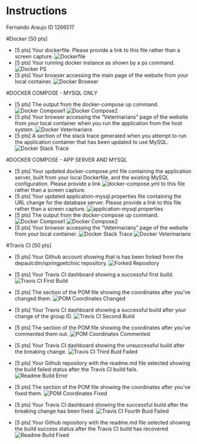 # Instructions
Fernando Araujo ID 1266517


#Docker  [50 pts]
- [5 pts] Your dockerfile. Please provide a link to this file rather than a screen capture.
![Dockerfile](https://github.com/FCAMEX/spring-petclinic/blob/master/Dockerfile)
- [5 pts] Your running docker instance as shown by a ps command.
![Docker PS](figures/dockerps1.jpg)
- [5 pts] Your browser accessing the main page of the website from your local container.
![Docker Browser](figures/docker1.jpg)

#DOCKER COMPOSE - MYSQL ONLY
- [5 pts] The output from the docker-compose up command.
![Docker Compose1](figures/docker2-compose1.jpg)
![Docker Compose2](figures/docker2-compose2.jpg)
- [5 pts] Your browser accessing the “Veterinarians” page of the website from your local container when you run the application from the host system.
![Docker Veterinarians](figures/docker2-vets.jpg)
- [5 pts] A section of the stack trace generated when you attempt to run the application
container that has been updated to use MySQL.
![Docker Stack Trace](figures/docker2-exception.jpg)

#DOCKER COMPOSE - APP SERVER AND MYSQL
- [5 pts] Your updated docker-compose.yml file containing the application server, built from
your local Dockerfile, and the existing MySQL configuration. Please provide a link
![docker-compose.yml](https://github.com/FCAMEX/spring-petclinic/blob/master/docker-compose.yml)
to this file rather than a screen capture.
- [5 pts] Your updated application-mysql.properties file containing the URL change for
the database server. Please provide a link to this file rather than a screen capture.
![application-mysql.properties](https://github.com/FCAMEX/spring-petclinic/blob/master/src/main/resources/application-mysql.properties)
- [5 pts] The output from the docker-compose up command.
![Docker Compose1](figures/docker3-compose.jpg)
![Docker Compose2](figures/docker3-compose2.jpg)
- [5 pts] Your browser accessing the “Veterinarians” page of the website from your local container.
![Docker Stack Trace](figures/docker2-exception.jpg)
![Docker Veterinarians](figures/docker3-vets.jpg)



#Travis CI  [50 pts]
- [5 pts] Your Github account showing that is has been forked from the depaulcdm/springpetclinic repository.
![Forked Repository](figures/forked-repo.jpg)

- [5 pts] Your Travis CI dashboard showing a successful first build.
![Travis CI First Build](figures/first-build.jpg)

- [5 pts] The section of the POM file showing the coordinates after you’ve changed them.
![POM Coordinates Changed](figures/pom-groupchange.jpg)

- [5 pts] Your Travis CI dashboard showing a successful build after your change of the group ID.
![Travis CI Second Build](figures/second-build.jpg)

- [5 pts] The section of the POM file showing the coordinates after you’ve commented them out.
![POM Coordinates Commented](figures/pom-commented.jpg)

- [5 pts] Your Travis CI dashboard showing the unsuccessful build after the breaking change.
![Travis CI Third Buid Failed](figures/third-build-error.jpg)

- [5 pts] Your Github repository with the readme.md file selected showing the build failed status after the Travis CI build fails.
![Readme Build Error](figures/readme-error.jpg)

- [5 pts] The section of the POM file showing the coordinates after you’ve fixed them.
![POM Coordinates Fixed](figures/pom-fixed.jpg)

- [5 pts] Your Travis CI dashboard showing the successful build after the breaking change has been fixed.
![Travis CI Fourth Buid Failed](figures/fourth-build-fixed.jpg)

- [5 pts] Your Github repository with the readme.md file selected showing the build success status after the Travis CI build has recovered
![Readme Build Fixed](figures/readme-fixed.jpg)
